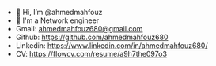 - 👋 Hi, I’m @ahmedmahfouz
- 👀 I'm a Network engineer
- Gmail: ahmedmahfouz680@gmail.com
- Github: https://github.com/ahmedmahfouz680
- Linkedin: https://www.linkedin.com/in/ahmedmahfouz680/
- CV: https://flowcv.com/resume/a9h7the097o3
